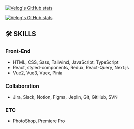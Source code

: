 [![Velog's GitHub stats](https://velog-readme-stats-git-develop-eungyeole.vercel.app/api/badge?name=jerrychu)](https://velog.io/@jerrychu)

[![Velog's GitHub stats](https://velog-readme-stats.vercel.app/api?name=jerrychu)](https://velog.io/@jerrychu)

## 🛠 SKILLS

### Front-End

- HTML, CSS, Sass, Tailwind, JavaScript, TypeScript
- React, styled-components, Redux, React-Query, Next.js
- Vue2, Vue3, Vuex, Pinia

### Collaboration

- Jira, Slack, Notion, Figma, Jeplin, Git, GitHub, SVN

### ETC

- PhotoShop, Premiere Pro
